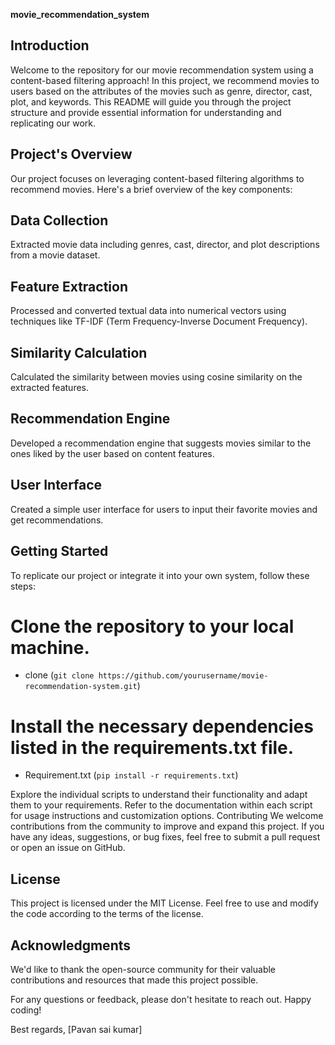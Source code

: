 **movie_recommendation_system**
## Introduction
Welcome to the repository for our movie recommendation system using a content-based filtering approach! In this project, we recommend movies to users based on the attributes of the movies such as genre, director, cast, plot, and keywords. This README will guide you through the project structure and provide essential information for understanding and replicating our work.

## Project's Overview
Our project focuses on leveraging content-based filtering algorithms to recommend movies. Here's a brief overview of the key components:

## Data Collection
Extracted movie data including genres, cast, director, and plot descriptions from a movie dataset.

## Feature Extraction
Processed and converted textual data into numerical vectors using techniques like TF-IDF (Term Frequency-Inverse Document Frequency).

## Similarity Calculation
Calculated the similarity between movies using cosine similarity on the extracted features.

## Recommendation Engine
Developed a recommendation engine that suggests movies similar to the ones liked by the user based on content features.

## User Interface
Created a simple user interface for users to input their favorite movies and get recommendations.

## Getting Started
To replicate our project or integrate it into your own system, follow these steps:

# Clone the repository to your local machine.
- clone (`git clone https://github.com/yourusername/movie-recommendation-system.git`)



# Install the necessary dependencies listed in the requirements.txt file.
- Requirement.txt (`pip install -r requirements.txt`)

Explore the individual scripts to understand their functionality and adapt them to your requirements.
Refer to the documentation within each script for usage instructions and customization options.
Contributing
We welcome contributions from the community to improve and expand this project. If you have any ideas, suggestions, or bug fixes, feel free to submit a pull request or open an issue on GitHub.

## License
This project is licensed under the MIT License. Feel free to use and modify the code according to the terms of the license.

## Acknowledgments
We'd like to thank the open-source community for their valuable contributions and resources that made this project possible.

For any questions or feedback, please don't hesitate to reach out. Happy coding!

Best regards,
[Pavan sai kumar]








